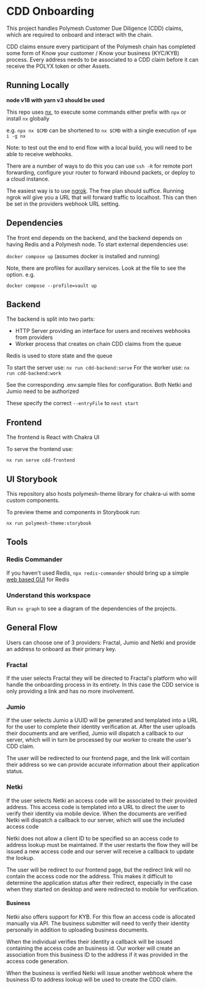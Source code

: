 # CDD Onboarding

This project handles Polymesh Customer Due Diligence (CDD) claims, which are required to onboard and interact with the chain.

CDD claims ensure every participant of the Polymesh chain has completed some form of Know your customer / Know your business (KYC/KYB) process. Every address needs to be associated to a CDD claim before it can receive the POLYX token or other Assets.

## Running Locally

**node v18 with yarn v3 should be used**

This repo uses [nx](https://nx.dev), to execute some commands either prefix with `npx` or install `nx` globally

e.g. `npx nx $CMD` can be shortened to `nx $CMD` with a single execution of `npm i -g nx`

Note: to test out the end to end flow with a local build, you will need to be able to receive webhooks.

There are a number of ways to do this you can use `ssh -R` for remote port forwarding, configure your router to forward inbound packets, or deploy to a cloud instance.

The easiest way is to use [ngrok](https://ngrok.com/). The free plan should suffice. Running ngrok will give you a URL that will forward traffic to localhost. This can then be set in the providers webhook URL setting.

## Dependencies

The front end depends on the backend, and the backend depends on having Redis and a Polymesh node. To start external dependencies use:

`docker compose up` (assumes docker is installed and running)

Note, there are profiles for auxillary services. Look at the file to see the option. e.g.

`docker compose --profile=vault up`

## Backend

The backend is split into two parts:

- HTTP Server providing an interface for users and receives webhooks from providers
- Worker process that creates on chain CDD claims from the queue

Redis is used to store state and the queue

To start the server use: `nx run cdd-backend:serve`
For the worker use: `nx run cdd-backend:work`

See the corresponding .env.sample files for configuration. Both Netki and Jumio need to be authorized

These specify the correct `--entryFile` to `nest start`

## Frontend

The frontend is React with Chakra UI

To serve the frontend use:

`nx run serve cdd-frontend`

## UI Storybook

This repository also hosts polymesh-theme library for chakra-ui with some custom components.

To preview theme and components in Storybook run:

`nx run polymesh-theme:storybook`

## Tools

### Redis Commander

If you haven't used Redis, `npx redis-commander` should bring up a simple [web based GUI](https://joeferner.github.io/redis-commander/) for Redis

### Understand this workspace

Run `nx graph` to see a diagram of the dependencies of the projects.

## General Flow

Users can choose one of 3 providers: Fractal, Jumio and Netki and provide an address to onboard as their primary key.

### Fractal

If the user selects Fractal they will be directed to Fractal's platform who will handle the onboarding process in its entirety. In this case the CDD service is only providing a link and has no more involvement.

### Jumio

If the user selects Jumio a UUID will be generated and templated into a URL for the user to complete their identity verification at. After the user uploads their documents and are verified, Jumio will dispatch a callback to our server, which will in turn be processed by our worker to create the user's CDD claim.

The user will be redirected to our frontend page, and the link will contain their address so we can provide accurate information about their application status.

### Netki

If the user selects Netki an access code will be associated to their provided address. This access code is templated into a URL to direct the user to verify their identity via mobile device. When the documents are verified Netki will dispatch a callback to our server, which will use the included access code

Netki does not allow a client ID to be specified so an access code to address lookup must be maintained. If the user restarts the flow they will be issued a new access code and our server will receive a callback to update the lookup.

The user will be redirect to our frontend page, but the redirect link will no contain the access code nor the address. This makes it difficult to determine the application status after their redirect, especially in the case when they started on desktop and were redirected to mobile for verification.

#### Business

Netki also offers support for KYB. For this flow an access code is allocated manually via API. The business submitter will need to verify their identity personally in addition to uploading business documents.

When the individual verifies their identity a callback will be issued containing the access code an business id. Our worker will create an association from this business ID to the address if it was provided in the access code generation.

When the business is verified Netki will issue another webhook where the business ID to address lookup will be used to create the CDD claim.